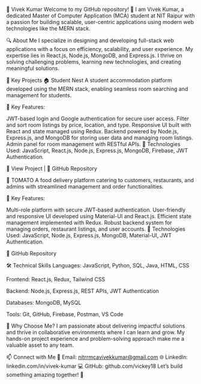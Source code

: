 🌟 Vivek Kumar
Welcome to my GitHub repository! 👋
I am Vivek Kumar, a dedicated Master of Computer Application (MCA) student at NIT Raipur with a passion for building scalable, user-centric applications using modern web technologies like the MERN stack.

🔍 About Me
I specialize in designing and developing full-stack web applications with a focus on efficiency, scalability, and user experience. My expertise lies in React.js, Node.js, MongoDB, and Express.js.
I thrive on solving challenging problems, learning new technologies, and creating meaningful solutions.

💼 Key Projects
🏠 Student Nest
A student accommodation platform developed using the MERN stack, enabling seamless room searching and management for students.

🔑 Key Features:

JWT-based login and Google authentication for secure user access.
Filter and sort room listings by price, location, and type.
Responsive UI built with React and state managed using Redux.
Backend powered by Node.js, Express.js, and MongoDB for storing user data and managing room listings.
Admin panel for room management with RESTful APIs.
🚀 Technologies Used:
JavaScript, React.js, Node.js, Express.js, MongoDB, Firebase, JWT Authentication.

🔗 View Project | 📂 GitHub Repository

🍅 TOMATO
A food delivery platform catering to customers, restaurants, and admins with streamlined management and order functionalities.

🔑 Key Features:

Multi-role platform with secure JWT-based authentication.
User-friendly and responsive UI developed using Material-UI and React.js.
Efficient state management implemented with Redux.
Robust backend system for managing orders, restaurant listings, and user accounts.
🚀 Technologies Used:
JavaScript, Node.js, Express.js, MongoDB, Material-UI, JWT Authentication.

📂 GitHub Repository

🛠️ Technical Skills
Languages:
JavaScript, Python, SQL, Java, HTML, CSS

Frontend:
React.js, Redux, Tailwind CSS

Backend:
Node.js, Express.js, REST APIs, JWT Authentication

Databases:
MongoDB, MySQL

Tools:
Git, GitHub, Firebase, Postman, VS Code

🌟 Why Choose Me?
I am passionate about delivering impactful solutions and thrive in collaborative environments where I can learn and grow. My hands-on project experience and problem-solving approach make me a valuable asset to any team.

📫 Connect with Me
📧 Email: nitrrmcavivekkumar@gmail.com
🌐 LinkedIn: linkedin.com/in/vivek-kumar
💻 GitHub: github.com/vickey18
Let’s build something amazing together! 🚀

